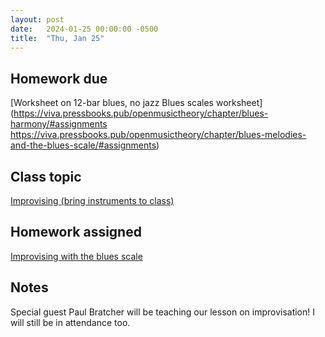 ```yaml
---
layout: post
date:   2024-01-25 00:00:00 -0500
title:  "Thu, Jan 25"
---
```


## Homework due

[Worksheet on 12-bar blues, no jazz
Blues scales worksheet](https://viva.pressbooks.pub/openmusictheory/chapter/blues-harmony/#assignments
https://viva.pressbooks.pub/openmusictheory/chapter/blues-melodies-and-the-blues-scale/#assignments)

## Class topic

[Improvising (bring instruments to class)](https://gmuedu-my.sharepoint.com/:b:/g/personal/mlavengo_gmu_edu/EdVuFJRMGMNEnfwrLHbIotsBqBQGxACmANLPsxNTMxEgzA?e=2RZ6ev)

## Homework assigned

[Improvising with the blues scale](https://viva.pressbooks.pub/openmusictheory/chapter/blues-melodies-and-the-blues-scale/#assignments)

## Notes

Special guest Paul Bratcher will be teaching our lesson on improvisation! I will still be in attendance too.